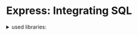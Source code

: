 # Express: Integrating SQL

<details>
<summary>used libraries:</summary>

```js
npm init -y
npm install date-fns, express, uuid
npm install nodemon -D
npm install nodemone -g
npm install cors
npm install express socket.io


npm install better-sqlite3
```

</details>

<br />
